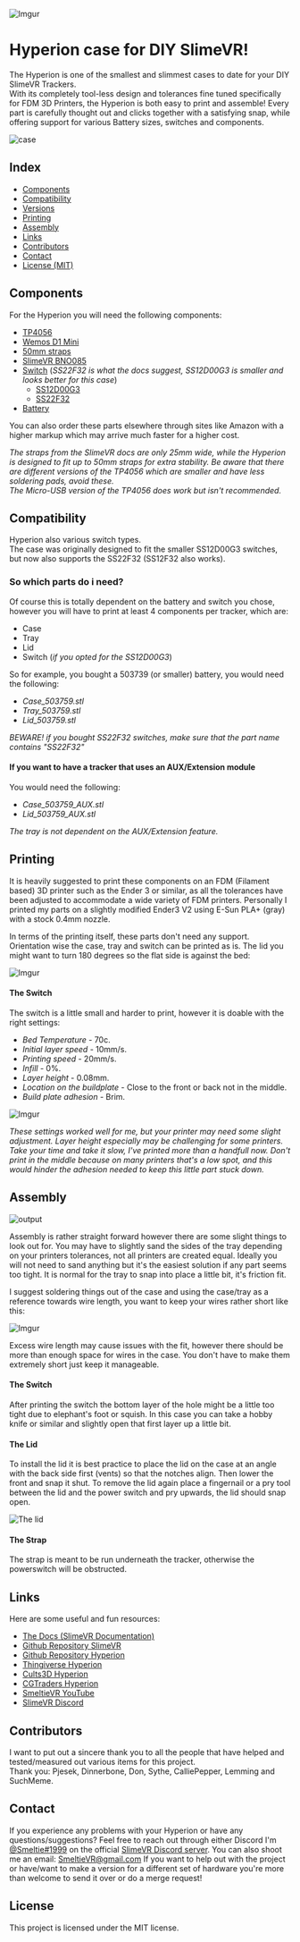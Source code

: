 ![Imgur](https://i.imgur.com/ebOnhmL.png) <br>

# Hyperion case for DIY SlimeVR!

The Hyperion is one of the smallest and slimmest cases to date for your DIY SlimeVR Trackers. <br>
With its completely tool-less design and tolerances fine tuned specifically for FDM 3D Printers, the Hyperion is both easy to print and assemble! Every part is carefully thought out and clicks together with a satisfying snap, while offering support for various Battery sizes, switches and components.

![case](https://i.imgur.com/9vDfYJD.gif)


## Index
- [Components](#Components)
- [Compatibility](#Compatibility)
- [Versions](#Versions)
- [Printing](#Printing)
- [Assembly](#Assembly)
- [Links](#Links)
- [Contributors](#Contributors)
- [Contact](#Contact)
- [License (MIT)](#License)

## Components

For the Hyperion you will need the following components:

- [TP4056](https://www.aliexpress.com/item/32649780468.html)
- [Wemos D1 Mini](https://www.aliexpress.com/wholesale?SearchText=D1+mini)
- [50mm straps](https://www.amazon.com/dp/B09T5YDMTR)
- [SlimeVR BNO085](https://shop.slimevr.dev/products/slimevr-imu-module-bno085)
- [Switch](https://docs.slimevr.dev/components-guide.html) (*SS22F32 is what the docs suggest, SS12D00G3 is smaller and looks better for this case*)
    - [SS12D00G3](https://www.aliexpress.com/wholesale?SearchText=SS12D00G3)
    - [SS22F32](https://www.aliexpress.com/wholesale?SearchText=SS22F32)
- [Battery](https://www.amazon.com/dp/B088YKPZ9D/)


You can also order these parts elsewhere through sites like Amazon with a higher markup which may arrive much faster for a higher cost.

*The straps from the SlimeVR docs are only 25mm wide, while the Hyperion is designed to fit up to 50mm straps for extra stability.*
*Be aware that there are different versions of the TP4056 which are smaller and have less soldering pads, avoid these.*  
*The Micro-USB version of the TP4056 does work but isn't recommended.*

## Compatibility

Hyperion also various switch types.  
The case was originally designed to fit the smaller SS12D00G3 switches, but now also supports the SS22F32 (SS12F32 also works).


### So which parts do i need?
Of course this is totally dependent on the battery and switch you chose, however you will have to print at least 4 components per tracker, which are:

- Case
- Tray
- Lid
- Switch (*if you opted for the SS12D00G3*)


So for example, you bought a 503739 (or smaller) battery, you would need the following:

- *Case_503759.stl*<br>
- *Tray_503759.stl*<br>
- *Lid_503759.stl*<br>

*BEWARE! if you bought SS22F32 switches, make sure that the part name contains "SS22F32"*

#### If you want to have a tracker that uses an AUX/Extension module
You would need the following:

- *Case_503759_AUX.stl*
- *Lid_503759_AUX.stl*

*The tray is not dependent on the AUX/Extension feature.*


## Printing
It is heavily suggested to print these components on an FDM (Filament based) 3D printer such as the Ender 3 or similar, as all the tolerances have been adjusted to accommodate a wide variety of FDM printers.
Personally I printed my parts on a slightly modified Ender3 V2 using E-Sun PLA+ (gray) with a stock 0.4mm nozzle.

In terms of the printing itself, these parts don't need any support.
Orientation wise the case, tray and switch can be printed as is.
The lid you might want to turn 180 degrees so the flat side is against the bed:

![Imgur](https://i.imgur.com/Qy82Dcqm.png)

#### The Switch
The switch is a little small and harder to print, however it is doable with the right settings:

- *Bed Temperature* - 70c.
- *Initial layer speed* - 10mm/s.
- *Printing speed* - 20mm/s.
- *Infill* - 0%.
- *Layer height* - 0.08mm.
- *Location on the buildplate* - Close to the front or back not in the middle.
- *Build plate adhesion* - Brim.

![Imgur](https://i.imgur.com/j43d2Gm.png)

*These settings worked well for me, but your printer may need some slight adjustment. Layer height especially may be challenging for some printers.*
*Take your time and take it slow, I've printed more than a handfull now.*
*Don't print in the middle because on many printers that's a low spot, and this would hinder the adhesion needed to keep this little part stuck down.*


## Assembly

![output](https://user-images.githubusercontent.com/38034111/148065707-96a622b4-d118-4901-adf6-c36dceab3feb.gif) 

Assembly is rather straight forward however there are some slight things to look out for.
You may have to slightly sand the sides of the tray depending on your printers tolerances, not all printers are created equal. Ideally you will not need to sand anything but it's the easiest solution if any part seems too tight.
It is normal for the tray to snap into place a little bit, it's friction fit.

I suggest soldering things out of the case and using the case/tray as a reference towards wire length, you want to keep your wires rather short like this:

![Imgur](https://i.imgur.com/98pEBOu.jpg) 

Excess wire length may cause issues with the fit, however there should be more than enough space for wires in the case. You don't have to make them extremely short just keep it manageable.


#### The Switch
After printing the switch the bottom layer of the hole might be a little too tight due to elephant's foot or squish.
In this case you can take a hobby knife or similar and slightly open that first layer up a little bit.


#### The Lid
To install the lid it is best practice to place the lid on the case at an angle with the back side first (vents) so that the notches align. Then lower the front and snap it shut.
To remove the lid again place a fingernail or a pry tool between the lid and the power switch and pry upwards, the lid should snap open.

![The lid](https://i.imgur.com/p8z1lyn.gif)


#### The Strap
The strap is meant to be run underneath the tracker, otherwise the powerswitch will be obstructed.



## Links
Here are some useful and fun resources:
- [The Docs (SlimeVR Documentation)](https://docs.slimevr.dev/)
- [Github Repository SlimeVR](https://github.com/SlimeVR/)
- [Github Repository Hyperion](https://github.com/Smeltie/Hyperion)
- [Thingiverse Hyperion](https://www.thingiverse.com/thing:5186756)
- [Cults3D Hyperion](https://cults3d.com/en/3d-model/gadget/hyperion-case-for-diy-slimevr)
- [CGTraders Hyperion](https://www.cgtrader.com/free-3d-print-models/hobby-diy/electronics/hyperion-case-for-diy-slimevr)
- [SmeltieVR YouTube](https://www.youtube.com/channel/UC4MEm3i0WxIGPyM8YBV9SSQ)
- [SlimeVR Discord](https://discord.gg/SlimeVR)

## Contributors
I want to put out a sincere thank you to all the people that have helped and tested/measured out various items for this project.  
Thank you: Pjesek, Dinnerbone, Don, Sythe, CalliePepper, Lemming and SuchMeme.

## Contact
If you experience any problems with your Hyperion or have any questions/suggestions?
Feel free to reach out through either Discord I'm [@Smeltie#1999](https://discord.gg/SlimeVR) on the official [SlimeVR Discord server](https://discord.gg/SlimeVR).
You can also shoot me an email: [SmeltieVR@gmail.com](mailto:smeltievr@gmail.com)
If you want to help out with the project or have/want to make a version for a different set of hardware you're more than welcome to send it over or do a merge request!

## License
This project is licensed under the MIT license.
